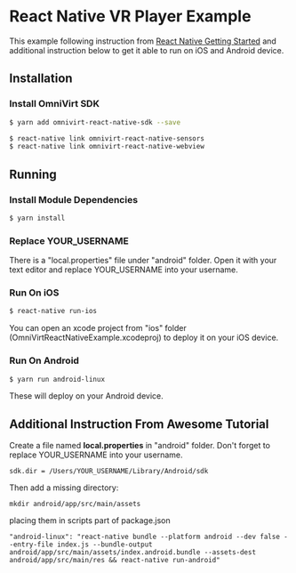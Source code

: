 # React Native VR Player Example
This example following instruction from [React Native Getting Started](https://facebook.github.io/react-native/docs/getting-started.html) and additional instruction below to get it able to run on iOS and Android device.

## Installation

### Install OmniVirt SDK
```bash
$ yarn add omnivirt-react-native-sdk --save

$ react-native link omnivirt-react-native-sensors
$ react-native link omnivirt-react-native-webview
```
## Running
### Install Module Dependencies
```bash
$ yarn install
```
### Replace YOUR_USERNAME
There is a "local.properties" file under "android" folder. Open it with your text editor and replace YOUR_USERNAME into your username.
### Run On iOS
```bash
$ react-native run-ios
```
You can open an xcode project from "ios" folder (OmniVirtReactNativeExample.xcodeproj) to deploy it on your iOS device.

### Run On Android
```bash
$ yarn run android-linux
```
These will deploy on your Android device.

## Additional Instruction From Awesome Tutorial

Create a file named **local.properties** in "android" folder. Don't forget to replace YOUR_USERNAME into your username.
```
sdk.dir = /Users/YOUR_USERNAME/Library/Android/sdk
```
Then add a missing directory:
```
mkdir android/app/src/main/assets
```
placing them in scripts part of package.json
```
"android-linux": "react-native bundle --platform android --dev false --entry-file index.js --bundle-output android/app/src/main/assets/index.android.bundle --assets-dest android/app/src/main/res && react-native run-android"
```
